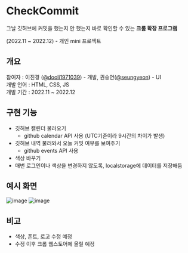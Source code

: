 # CheckCommit

그날 깃허브에 커밋을 했는지 안 했는지 바로 확인할 수 있는 **크롬 확장 프로그램**

(2022.11 ~ 2022.12) - 개인 mini 프로젝트

## 개요

참여자 : 이진경 ([@dooli1971039](https://github.com/dooli1971039)) - 개발, 권승연([@seungyeon](https://github.com/kwon-seungyeon)) - UI  
개발 언어 : HTML, CSS, JS  
개발 기간 : 2022.11 ~ 2022.12

## 구현 기능

-   깃허브 캘린더 불러오기
    -   github calendar API 사용 (UTC기준이라 9시간의 차이가 발생)
-   깃허브 내역 불러와서 오늘 커밋 여부를 보여주기
    -   github events API 사용
-   색상 바꾸기
-   매번 로그인이나 색상을 변경하지 않도록, localstorage에 데이터를 저장해둠

## 예시 화면

![image](https://user-images.githubusercontent.com/70802352/208286498-e3b5a13f-fb9f-42bb-aba3-a5e9c84c0460.png)
![image](https://user-images.githubusercontent.com/70802352/208286545-a18f4454-5d82-4f40-9460-758437e76dff.png)

## 비고

-   색상, 폰트, 로고 수정 예정
-   수정 이후 크롬 웹스토어에 올릴 예정
